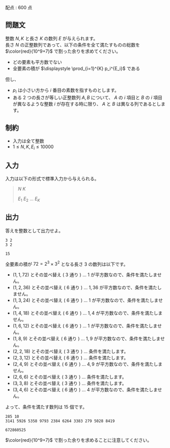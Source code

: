 配点 : $600$ 点

## 問題文

整数 $N,K$ と長さ $K$ の数列 $E$ が与えられます。<br>
長さ $N$ の正整数列であって、以下の条件を全て満たすものの総数を $\color{red}{10^9+7}$ で割った余りを求めてください。  

- どの要素も平方数でない
- 全要素の積が $\displaystyle \prod_{i=1}^{K} p_i^{E_i}$ である

但し、

- $p_i$ は小さい方から $i$ 番目の素数を指すものとします。
- ある $2$ つの長さが等しい正整数列 $A,B$ について、 $A$ の $i$ 項目と $B$ の $i$ 項目が異なるような整数 $i$ が存在する時に限り、 $A$ と $B$ は異なる列であるとします。

## 制約

- 入力は全て整数
- $1 \le N,K,E_i \le 10000$

## 入力

入力は以下の形式で標準入力から与えられる。

> $N$ $K$
> 
> $E_1$ $E_2$ $\dots$ $E_K$

## 出力

答えを整数として出力せよ。

```input1
3 2
3 2
```

```output1
15
```

全要素の積が $72=2^3 \times 3^2$ となる長さ $3$ の数列は以下です。

- $(1,1,72)$ とその並べ替え ( $3$ 通り ) ... $1$ が平方数なので、条件を満たしません。
- $(1,2,36)$ とその並べ替え ( $6$ 通り ) ... $1,36$ が平方数なので、条件を満たしません。
- $(1,3,24)$ とその並べ替え ( $6$ 通り ) ... $1$ が平方数なので、条件を満たしません。
- $(1,4,18)$ とその並べ替え ( $6$ 通り ) ... $1,4$ が平方数なので、条件を満たしません。
- $(1,6,12)$ とその並べ替え ( $6$ 通り ) ... $1$ が平方数なので、条件を満たしません。
- $(1,8,9)$ とその並べ替え ( $6$ 通り ) ... $1,9$ が平方数なので、条件を満たしません。
- $(2,2,18)$ とその並べ替え ( $3$ 通り ) ... 条件を満たします。
- $(2,3,12)$ とその並べ替え ( $6$ 通り ) ... 条件を満たします。
- $(2,4,9)$ とその並べ替え ( $6$ 通り ) ... $4,9$ が平方数なので、条件を満たしません。
- $(2,6,6)$ とその並べ替え ( $3$ 通り ) ... 条件を満たします。
- $(3,3,8)$ とその並べ替え ( $3$ 通り ) ... 条件を満たします。
- $(3,4,6)$ とその並べ替え ( $6$ 通り ) ... $4$ が平方数なので、条件を満たしません。

よって、条件を満たす数列は $15$ 個です。

```input2
285 10
3141 5926 5358 9793 2384 6264 3383 279 5028 8419
```

```output2
672860525
```

$\color{red}{10^9+7}$ で割った余りを求めることに注意してください。